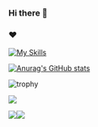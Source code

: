 ### Hi there 👋

### ❤️
[![My Skills](https://skillicons.dev/icons?i=ts,react,go,flutter,dart)](https://skillicons.dev)

[![Anurag's GitHub stats](https://github-readme-stats.vercel.app/api?username=KLAKALU)](https://github.com/anuraghazra/github-readme-stats)

![trophy](https://github-profile-trophy.vercel.app/?username=KLAKALU&theme=onedark)

![](http://github-profile-summary-cards.vercel.app/api/cards/profile-details?username=KLAKALU&theme=dracula)

![](http://github-profile-summary-cards.vercel.app/api/cards/stats?username=KLAKALU&theme=dracula)![](http://github-profile-summary-cards.vercel.app/api/cards/productive-time?username=KLAKALU&theme=dracula&utcOffset=8)


<!--
**KLAKALU/KLAKALU** is a ✨ _special_ ✨ repository because its `README.md` (this file) appears on your GitHub profile.

Here are some ideas to get you started:

- 🔭 I’m currently working on ...
- 🌱 I’m currently learning ...
- 👯 I’m looking to collaborate on ...
- 🤔 I’m looking for help with ...
- 💬 Ask me about ...
- 📫 How to reach me: ...
- 😄 Pronouns: ...
- ⚡ Fun fact: ...
-->
